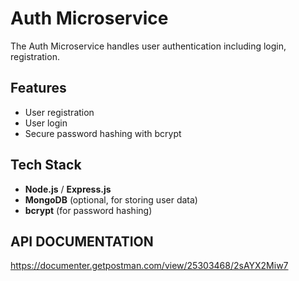 # Auth Microservice

The Auth Microservice handles user authentication including login, registration.

## Features

- User registration
- User login
- Secure password hashing with bcrypt

## Tech Stack

- **Node.js** / **Express.js**
- **MongoDB** (optional, for storing user data)
- **bcrypt** (for password hashing)

 ## API DOCUMENTATION
 https://documenter.getpostman.com/view/25303468/2sAYX2Miw7
